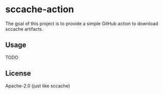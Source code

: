 # sccache-action

The goal of this project is to provide a simple GitHub action to download
sccache artifacts.

## Usage

TODO

## License

Apache-2.0 (just like sccache)
